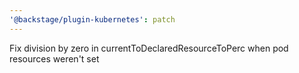 ```yaml
---
'@backstage/plugin-kubernetes': patch
---
```


Fix division by zero in currentToDeclaredResourceToPerc when pod resources weren't set
